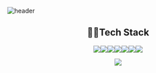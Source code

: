 ![header](https://capsule-render.vercel.app/api?type=venom&color=auto&height=300&section=header&text=Welcome!-nl-SungUk's%20Github.&fontSize=90&animation=fadeIn)

<h2 align="center">
  🧑‍💻Tech Stack
</h2>
<div style="display: flex; justify-content: center; align-items: center; flex-wrap: wrap; margin-bottom: 10px;">
    <img src="https://img.shields.io/badge/Python-3776AB?style=for-the-badge&logo=Python&logoColor=white">
    <img src="https://img.shields.io/badge/Java-6DB33F?style=for-the-badge&logo=Java&logoColor=white">
    <img src="https://img.shields.io/badge/MySQL-4479A1?style=for-the-badge&logo=MySQL&logoColor=white">
    <img src="https://img.shields.io/badge/FastAPI-009688?style=for-the-badge&logo=FastAPI&logoColor=white">
    <img src="https://img.shields.io/badge/Spring-6DB33F?style=for-the-badge&logo=Spring&logoColor=white">
    <img src="https://img.shields.io/badge/Azure-5DACDF?style=for-the-badge&logo=Azure&logoColor=white">
    <img src="https://img.shields.io/badge/Docker-2496ED?style=for-the-badge&logo=Docker&logoColor=white">
</div>
  <p align = "center"><img src="https://img.shields.io/badge/Docker-2496ED?style=for-the-badge&logo=Docker&logoColor=white"></p>



